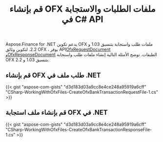 ﻿---
title: قم بإنشاء OFX ملفات الطلبات والاستجابة في C# API
linktitle: قم بإنشاء OFX ملفات الطلبات والاستجابة
type: docs
weight: 10
url: /ar/net/create-ofx-request-and-response-files/
keywords: OFX 2.2, OFX Request, OFX Response, Create OFX Request in C#, Create OFX Response in .NET
description: C# Finance Library API تدعم المكتبة تكوين OFX (Open Financial Exchange) طلب واستجابة ملفات بتنسيق 1.03 و 2.2.
---
Aspose.Finance for .NET يدعم تكوين OFX ملفات طلب واستجابة بتنسيق 1.03 و 2.2. لتكوين وثائق OFX ، يوفر API[OfxRequestDocument](https://reference.aspose.com/finance/net/aspose.finance.ofx/ofxrequestdocument) و[OfxResponseDocument](https://reference.aspose.com/finance/net/aspose.finance.ofx/ofxresponsedocument) الطبقات. توضح الأمثلة التالية إنشاء ملفات طلب واستجابة OFX بتنسيق 1.03 و 2.2.
## **قم بإنشاء OFX طلب ملف في .NET**
{{< gist "aspose-com-gists" "d3d183d03a9cc8e4ce248a95919a6cff" "CSharp-WorkingWithOfxFiles-CreateOfxBankTransactionRequestFile-1.cs" >}}
## **قم بإنشاء ملف استجابة OFX في .NET**
{{< gist "aspose-com-gists" "d3d183d03a9cc8e4ce248a95919a6cff" "CSharp-WorkingWithOfxFiles-CreateOfxBankTransactionResponseFile-1.cs" >}}
